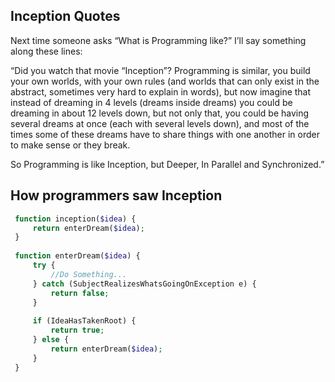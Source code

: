 ## Inception Quotes

Next time someone asks “What is Programming like?” I’ll say something along these lines:

“Did you watch that movie “Inception”? Programming is similar, you build your own worlds, with your own rules (and worlds that can only exist in the abstract, sometimes very hard to explain in words), but now imagine that instead of dreaming in 4 levels (dreams inside dreams) you could be dreaming in about 12 levels down, but not only that, you could be having several dreams at once (each with several levels down), and most of the times some of these dreams have to share things with one another in order to make sense or they break.

So Programming is like Inception, but Deeper, In Parallel and Synchronized.”

## How programmers saw Inception

``` php
 function inception($idea) {  
     return enterDream($idea);  
 }  
   
 function enterDream($idea) {  
     try {  
         //Do Something...  
     } catch (SubjectRealizesWhatsGoingOnException e) {  
         return false;  
     }  
   
     if (IdeaHasTakenRoot) {  
         return true;  
     } else {  
         return enterDream($idea);  
     }  
 }  
```
